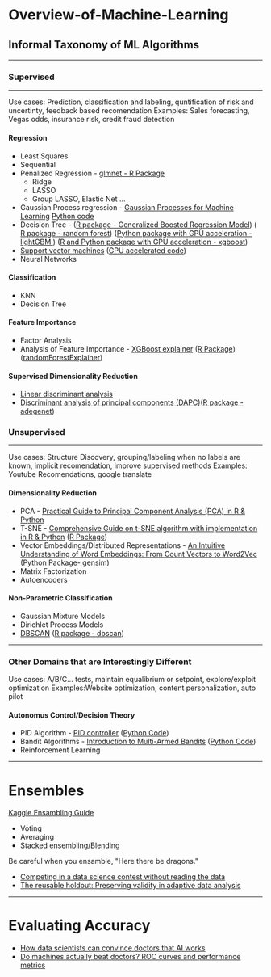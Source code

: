 # Overview-of-Machine-Learning

## Informal Taxonomy of ML Algorithms
--------
### Supervised
--------
Use cases: Prediction, classification and labeling, quntification of risk and uncertinty, feedback based recomendation
Examples: Sales forecasting, Vegas odds, insurance risk, credit fraud detection

#### Regression
* Least Squares
* Sequential
* Penalized Regression - [glmnet - R Package](https://cran.r-project.org/web/packages/glmnet/glmnet.pdf)
   * Ridge
   * LASSO
   * Group LASSO, Elastic Net ...
* Gaussian Process regression - [Gaussian Processes for Machine Learning](http://www.gaussianprocess.org/gpml/chapters/RW.pdf) [Python code](http://scikit-learn.org/stable/modules/gaussian_process.html)
* Decision Tree - ([R package - Generalized Boosted Regression Model](https://cran.r-project.org/web/packages/gbm/gbm.pdf)) ([ R package - random forest](https://cran.r-project.org/web/packages/randomForest/randomForest.pdf)) ([Python package with GPU acceleration - lightGBM ](http://lightgbm.readthedocs.io/en/latest/)) ([R and Python package with GPU acceleration - xgboost](http://xgboost.readthedocs.io/en/latest/))
* [Support vector machines](https://en.wikipedia.org/wiki/Support_vector_machine) ([GPU accelerated code](https://github.com/zeyiwen/thundersvm))
* Neural Networks 
#### Classification
* KNN
* Decision Tree

#### Feature Importance
* Factor Analysis
* Analysis of Feature Importance - [XGBoost explainer](https://medium.com/applied-data-science/new-r-package-the-xgboost-explainer-51dd7d1aa211) ([R Package](https://github.com/AppliedDataSciencePartners/xgboostExplainer)) ([randomForestExplainer](https://cran.r-project.org/web/packages/randomForestExplainer/randomForestExplainer.pdf))


#### Supervised Dimensionality Reduction
* [Linear discriminant analysis](https://en.wikipedia.org/wiki/Linear_discriminant_analysis)
* [Discriminant analysis of principal components (DAPC)](https://grunwaldlab.github.io/Population_Genetics_in_R/DAPC.html)([R package - adegenet](http://adegenet.r-forge.r-project.org))

### Unsupervised
--------
Use cases: Structure Discovery, grouping/labeling when no labels are known, implicit recomendation, improve supervised methods
Examples: Youtube Recomendations, google translate 

#### Dimensionality Reduction
* PCA - [Practical Guide to Principal Component Analysis (PCA) in R & Python](https://www.analyticsvidhya.com/blog/2016/03/practical-guide-principal-component-analysis-python/)
* T-SNE - [Comprehensive Guide on t-SNE algorithm with implementation in R & Python](https://www.analyticsvidhya.com/blog/2017/01/t-sne-implementation-r-python/) ([R Package](https://cran.r-project.org/web/packages/Rtsne/Rtsne.pdf))
* Vector Embeddings/Distributed Representations - [An Intuitive Understanding of Word Embeddings: From Count Vectors to Word2Vec](https://www.analyticsvidhya.com/blog/2017/06/word-embeddings-count-word2veec/) ([Python Package- gensim](http://gensim.readthedocs.io/en/latest/))
* Matrix Factorization
* Autoencoders

#### Non-Parametric Classification
* Gaussian Mixture Models
* Dirichlet Process Models
* [DBSCAN](https://en.wikipedia.org/wiki/DBSCAN) ([R package - dbscan](https://cran.r-project.org/web/packages/dbscan/dbscan.pdf))
--------
### Other Domains that are Interestingly Different

Use cases: A/B/C... tests, maintain equalibrium or setpoint, explore/exploit optimization 
Examples:Website optimization, content personalization, auto pilot

#### Autonomus Control/Decision Theory
* PID Algorithm - [PID controller](https://en.wikipedia.org/wiki/PID_controller) ([Python Code](https://github.com/ivmech/ivPID))
* Bandit Algorithms - [Introduction to Multi-Armed Bandits](http://slivkins.com/work/MAB-book.pdf) ([Python Code](https://github.com/johnmyleswhite/BanditsBook))
* Reinforcement Learning
--------
# Ensembles 

[Kaggle Ensambling Guide](https://mlwave.com/kaggle-ensembling-guide/)
* Voting
* Averaging
* Stacked ensembling/Blending

Be careful when you ensamble, "Here there be dragons."
* [Competing in a data science contest without reading the data](http://blog.mrtz.org/2015/03/09/competition.html)
* [The reusable holdout: Preserving validity in adaptive data analysis](http://science.sciencemag.org/content/349/6248/636.full)
--------
# Evaluating Accuracy

* [How data scientists can convince doctors that AI works](https://towardsdatascience.com/how-data-scientists-can-convince-doctors-that-ai-works-c27121432ccd)
* [Do machines actually beat doctors? ROC curves and performance metrics](https://lukeoakdenrayner.wordpress.com/2017/12/06/do-machines-actually-beat-doctors-roc-curves-and-performance-metrics/)




